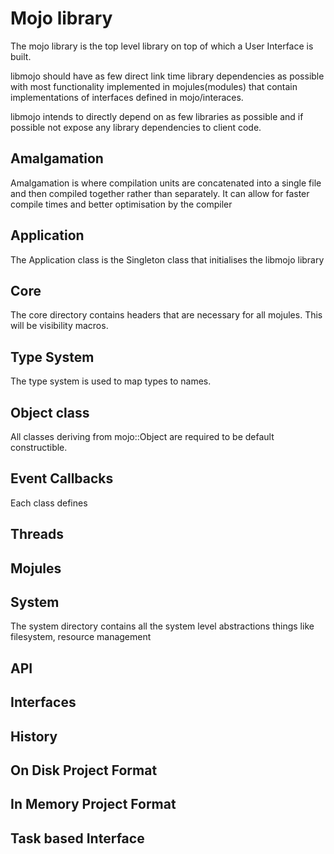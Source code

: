 # Mojo library

The mojo library is the top level library on top of which a User Interface is built.

libmojo should have as few direct link time library dependencies as possible with most functionality implemented in mojules(modules) that contain implementations of interfaces defined in mojo/interaces.

libmojo intends to directly depend on as few libraries as possible and if possible not expose any library dependencies to client code.

## Amalgamation

Amalgamation is where compilation units are concatenated into a single file
and then compiled together rather than separately. It can allow for faster
compile times and better optimisation by the compiler

## Application

The Application class is the Singleton class that initialises the libmojo library

## Core

The core directory contains headers that are necessary for all mojules. This
will be visibility macros.

## Type System

The type system is used to map types to names.

## Object class

All classes deriving from mojo::Object are required to be default constructible.

## Event Callbacks

Each class defines
## Threads

## Mojules

## System

The system directory contains all the system level abstractions
things like filesystem, resource management

## API

## Interfaces

## History

## On Disk Project Format

## In Memory Project Format

## Task based Interface
